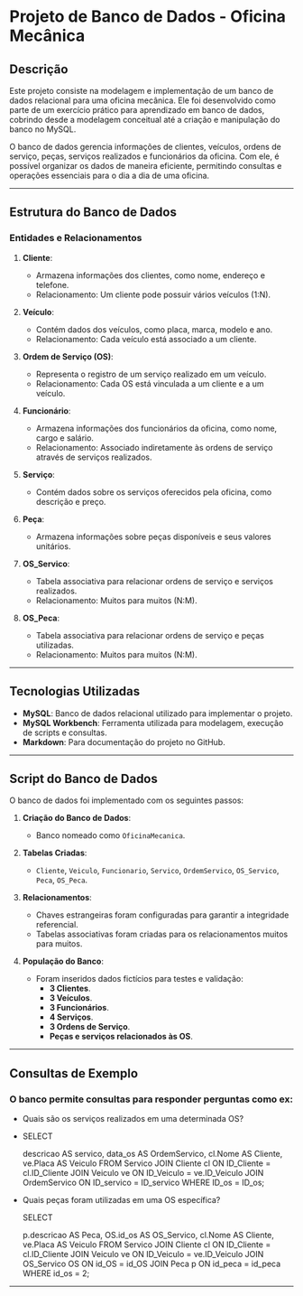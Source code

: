 # Projeto de Banco de Dados - Oficina Mecânica

## Descrição
Este projeto consiste na modelagem e implementação de um banco de dados relacional para uma oficina mecânica. Ele foi desenvolvido como parte de um exercício prático para aprendizado em banco de dados, cobrindo desde a modelagem conceitual até a criação e manipulação do banco no MySQL.

O banco de dados gerencia informações de clientes, veículos, ordens de serviço, peças, serviços realizados e funcionários da oficina. Com ele, é possível organizar os dados de maneira eficiente, permitindo consultas e operações essenciais para o dia a dia de uma oficina.

---

## Estrutura do Banco de Dados

### Entidades e Relacionamentos
1. **Cliente**:
   - Armazena informações dos clientes, como nome, endereço e telefone.
   - Relacionamento: Um cliente pode possuir vários veículos (1:N).

2. **Veículo**:
   - Contém dados dos veículos, como placa, marca, modelo e ano.
   - Relacionamento: Cada veículo está associado a um cliente.

3. **Ordem de Serviço (OS)**:
   - Representa o registro de um serviço realizado em um veículo.
   - Relacionamento: Cada OS está vinculada a um cliente e a um veículo.

4. **Funcionário**:
   - Armazena informações dos funcionários da oficina, como nome, cargo e salário.
   - Relacionamento: Associado indiretamente às ordens de serviço através de serviços realizados.

5. **Serviço**:
   - Contém dados sobre os serviços oferecidos pela oficina, como descrição e preço.

6. **Peça**:
   - Armazena informações sobre peças disponíveis e seus valores unitários.

7. **OS_Servico**:
   - Tabela associativa para relacionar ordens de serviço e serviços realizados.
   - Relacionamento: Muitos para muitos (N:M).

8. **OS_Peca**:
   - Tabela associativa para relacionar ordens de serviço e peças utilizadas.
   - Relacionamento: Muitos para muitos (N:M).

---

## Tecnologias Utilizadas
- **MySQL**: Banco de dados relacional utilizado para implementar o projeto.
- **MySQL Workbench**: Ferramenta utilizada para modelagem, execução de scripts e consultas.
- **Markdown**: Para documentação do projeto no GitHub.

---

## Script do Banco de Dados
O banco de dados foi implementado com os seguintes passos:

1. **Criação do Banco de Dados**:
   - Banco nomeado como `OficinaMecanica`.

2. **Tabelas Criadas**:
   - `Cliente`, `Veiculo`, `Funcionario`, `Servico`, `OrdemServico`, `OS_Servico`, `Peca`, `OS_Peca`.

3. **Relacionamentos**:
   - Chaves estrangeiras foram configuradas para garantir a integridade referencial.
   - Tabelas associativas foram criadas para os relacionamentos muitos para muitos.

4. **População do Banco**:
   - Foram inseridos dados fictícios para testes e validação:
     - **3 Clientes**.
     - **3 Veículos**.
     - **3 Funcionários**.
     - **4 Serviços**.
     - **3 Ordens de Serviço**.
     - **Peças e serviços relacionados às OS**.

---

## Consultas de Exemplo
### O banco permite consultas para responder perguntas como ex:
- Quais são os serviços realizados em uma determinada OS?
  
- SELECT 
    
    descricao AS servico,
    data_os AS OrdemServico,
    cl.Nome AS Cliente,
    ve.Placa AS Veiculo
FROM 
    Servico
JOIN 
    Cliente cl ON ID_Cliente = cl.ID_Cliente
JOIN 
    Veiculo ve ON ID_Veiculo = ve.ID_Veiculo
JOIN 
    OrdemServico ON ID_servico = ID_servico
WHERE 
    ID_os = ID_os;
- Quais peças foram utilizadas em uma OS específica?

  SELECT 
    
    p.descricao AS Peca,
    OS.id_os AS OS_Servico,
    cl.Nome AS Cliente,
    ve.Placa AS Veiculo
FROM 
    Servico
JOIN 
    Cliente cl ON ID_Cliente = cl.ID_Cliente
JOIN 
    Veiculo ve ON ID_Veiculo = ve.ID_Veiculo
JOIN 
    OS_Servico OS ON id_OS = id_OS
JOIN 
    Peca p ON id_peca = id_peca
WHERE 
    id_os = 2;

---

